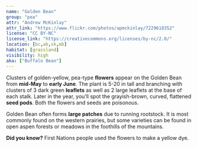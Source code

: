 ```yaml
---
name: "Golden Bean"
group: "pea"
attr: "Andrew McKinlay"
attr_link: "https://www.flickr.com/photos/apmckinlay/7229618352"
license: "CC BY-NC"
license_link: "https://creativecommons.org/licenses/by-nc/2.0/"
location: [bc,ab,sk,mb]
habitat: [grassland]
visibility: high 
aka: ["Buffalo Bean"]
---
```

Clusters of golden-yellow, pea-type **flowers** appear on the Golden Bean from **mid-May** to **early June**. The plant is 5-20 in tall and branching with clusters of 3 dark green **leaflets** as well as 2 large leaflets at the base of each stalk. Later in the year, you’ll spot the grayish-brown, curved, flattened **seed pods**. Both the flowers and seeds are poisonous.

Golden Bean often forms **large patches** due to running rootstock. It is most commonly found on the western prairies, but some varieties can be found in open aspen forests or meadows in the foothills of the mountains.

**Did you know?** First Nations people used the flowers to make a yellow dye.
